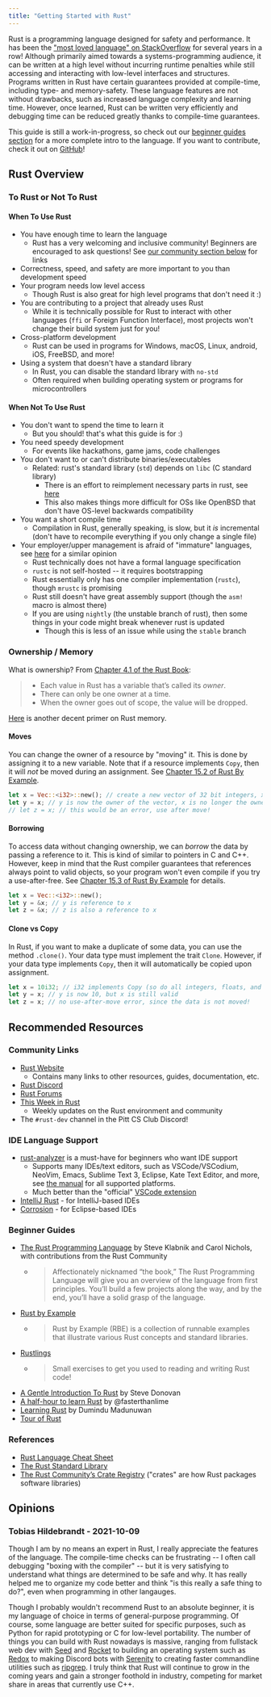 ```yaml
---
title: "Getting Started with Rust"
---
```


Rust is a programming language designed for safety and performance. It has been the ["most loved language" on StackOverflow](https://insights.stackoverflow.com/survey/2020#share-most-loved-dreaded-and-wanted) for several years in a row! Although primarily aimed towards a systems-programming audience, it can be written at a high level without incurring runtime penalties while still accessing and interacting with low-level interfaces and structures. Programs written in Rust have certain guarantees provided at compile-time, including type- and memory-safety. These language features are not without drawbacks, such as increased language complexity and learning time. However, once learned, Rust can be written very efficiently and debugging time can be reduced greatly thanks to compile-time guarantees.

This guide is still a work-in-progress, so check out our [beginner guides section](#beginner-guides) for a more complete intro to the language. If you want to contribute, check it out on [GitHub](https://github.com/PittCSWiki/pittcswiki)!

## Rust Overview

### To Rust or Not To Rust

#### When To Use Rust
- You have enough time to learn the language
  - Rust has a very welcoming and inclusive community! Beginners are encouraged to ask questions! See [our community section below](#community-links) for links
- Correctness, speed, and safety are more important to you than development speed
- Your program needs low level access
  - Though Rust is also great for high level programs that don't need it :)
- You are contributing to a project that already uses Rust
  - While it is technically possible for Rust to interact with other languages (`ffi` or Foreign Function Interface), most projects won't change their build system just for you!
- Cross-platform development
  - Rust can be used in programs for Windows, macOS, Linux, android, iOS, FreeBSD, and more!
- Using a system that doesn't have a standard library
  - In Rust, you can disable the standard library with `no-std`
  - Often required when building operating system or programs for microcontrollers 

#### When Not To Use Rust
- You don't want to spend the time to learn it
  - But you should! that's what this guide is for :)
- You need speedy development
  - For events like hackathons, game jams, code challenges
- You don't want to or can't distribute binaries/executables
  - Related: rust's standard library (`std`) depends on `libc` (C standard library)
    - There is an effort to reimplement necessary parts in rust, see [here](https://github.com/rust-lang/compiler-builtins)
    - This also makes things more difficult for OSs like OpenBSD that don't have OS-level backwards compatibility
- You want a short compile time
  - Compilation in Rust, generally speaking, is slow, but it *is* incremental (don't have to recompile everything if you only change a single file)
- Your employer/upper management is afraid of "immature" languages, see [here](https://codecs.multimedia.cx/2020/09/why-rust-is-not-a-mature-programming-language/) for a similar opinion
  - Rust technically does not have a formal language specification
  - `rustc` is not self-hosted -- it requires bootstrapping
  - Rust essentially only has one compiler implementation (`rustc`), though `mrustc` is promising
  - Rust still doesn't have great assembly support (though the `asm!` macro is almost there)
  - If you are using `nightly` (the unstable branch of rust), then some things in your code might break whenever rust is updated
    - Though this is less of an issue while using the `stable` branch

<!-- ### TODO: basic syntax -->

### Ownership / Memory

What is ownership? From [Chapter 4.1 of the Rust Book](https://doc.rust-lang.org/book/ch04-01-what-is-ownership.html):

> - Each value in Rust has a variable that’s called its *owner*.
> - There can only be one owner at a time.
> - When the owner goes out of scope, the value will be dropped.

[Here](https://hashrust.com/blog/moves-copies-and-clones-in-rust/) is another decent primer on Rust memory.

#### Moves
You can change the owner of a resource by "moving" it. This is done by assigning it to a new variable. Note that if a resource implements `Copy`, then it will *not* be moved during an assignment. See [Chapter 15.2 of Rust By Example](https://doc.rust-lang.org/rust-by-example/scope/move.html).

```rs
let x = Vec::<i32>::new(); // create a new vector of 32 bit integers, x is the owner
let y = x; // y is now the owner of the vector, x is no longer the owner
// let z = x; // this would be an error, use after move!
```

#### Borrowing
To access data without changing ownership, we can *borrow* the data by passing a reference to it. This is kind of similar to pointers in C and C++. However, keep in mind that the Rust compiler guarantees that references always point to valid objects, so your program won't even compile if you try a use-after-free. See [Chapter 15.3 of Rust By Example](https://doc.rust-lang.org/rust-by-example/scope/borrow.html) for details.

```rs 
let x = Vec::<i32>::new(); 
let y = &x; // y is reference to x
let z = &x; // z is also a reference to x
```

#### Clone vs Copy
In Rust, if you want to make a duplicate of some data, you can use the method `.clone()`. Your data type must implement the trait `Clone`. However, if your data type implements `Copy`, then it will automatically be copied upon assignment. 

```rs
let x = 10i32; // i32 implements Copy (so do all integers, floats, and chars)
let y = x; // y is now 10, but x is still valid
let z = x; // no use-after-move error, since the data is not moved!
```

<!-- ### TODO: Concurrency

async

threads

multiprocessing

message passing, shared memory -->

<!-- ### TODO: OOP-like Behavior

structs

enums

traits

`impl`

function pointers -->

<!-- ### TODO: History, Environment, and Community

history of rust

rust playground

cargo / rustc

governance structure -->

## Recommended Resources

### Community Links

- [Rust Website](https://www.rust-lang.org/)
  - Contains many links to other resources, guides, documentation, etc.
- [Rust Discord](https://discord.gg/rust-lang)
- [Rust Forums](https://users.rust-lang.org/)
- [This Week in Rust](https://this-week-in-rust.org/)
  - Weekly updates on the Rust environment and community
- The `#rust-dev` channel in the Pitt CS Club Discord!

### IDE Language Support 

- [rust-analyzer](https://rust-analyzer.github.io/) is a must-have for beginners who want IDE support
  - Supports many IDEs/text editors, such as VSCode/VSCodium, NeoVim, Emacs, Sublime Text 3, Eclipse, Kate Text Editor, and more, see [the manual](https://rust-analyzer.github.io/manual.html) for all supported platforms.
  - Much better than the "official" [VSCode extension](https://github.com/rust-lang/vscode-rust)
- [IntelliJ Rust](https://www.jetbrains.com/rust/) - for IntelliJ-based IDEs
- [Corrosion](https://github.com/eclipse/corrosion) - for Eclipse-based IDEs

### Beginner Guides

- [The Rust Programming Language](https://doc.rust-lang.org/book/) by Steve Klabnik and Carol Nichols, with contributions from the Rust Community
  - > Affectionately nicknamed “the book,” The Rust Programming Language will give you an overview of the language from first principles. You’ll build a few projects along the way, and by the end, you’ll have a solid grasp of the language.
- [Rust by Example](https://doc.rust-lang.org/rust-by-example/)
  - > Rust by Example (RBE) is a collection of runnable examples that illustrate various Rust concepts and standard libraries.
- [Rustlings](https://github.com/rust-lang/rustlings)
  - > Small exercises to get you used to reading and writing Rust code!
- [A Gentle Introduction To Rust](https://stevedonovan.github.io/rust-gentle-intro/) by Steve Donovan
- [A half-hour to learn Rust](https://fasterthanli.me/articles/a-half-hour-to-learn-rust) by @fasterthanlime
- [Learning Rust](https://learning-rust.github.io/docs/index.html) by Dumindu Madunuwan
- [Tour of Rust](https://tourofrust.com)


### References

- [Rust Language Cheat Sheet](https://cheats.rs/)
- [The Rust Standard Library](https://doc.rust-lang.org/stable/std/)
- [The Rust Community’s Crate Registry](https://crates.io/) ("crates" are how Rust packages software libraries)

## Opinions

### Tobias Hildebrandt - 2021-10-09 <!-- ISO 8601 date format -->

Though I am by no means an expert in Rust, I really appreciate the features of the language. The compile-time checks can be frustrating -- I often call debugging "boxing with the compiler" -- but it is very satisfying to understand what things are determined to be safe and why. It has really helped me to organize my code better and think "is this really a safe thing to do?", even when programming in other langauges.

Though I probably wouldn't recommend Rust to an absolute beginner, it is my language of choice in terms of general-purpose programming. Of course, some language are better suited for specific purposes, such as Python for rapid prototyping or C for low-level portability. The number of things you can build with Rust nowadays is massive, ranging from fullstack web dev with [Seed](https://seed-rs.org/) and [Rocket](https://rocket.rs/) to building an operating system such as [Redox](https://www.redox-os.org/) to making Discord bots with [Serenity](https://github.com/serenity-rs/serenity) to creating faster commandline utilities such as [ripgrep](https://github.com/BurntSushi/ripgrep). I truly think that Rust will continue to grow in the coming years and gain a stronger foothold in industry, competing for market share in areas that currently use C++.